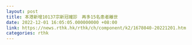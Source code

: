 ```yaml
---
layout: post
title: 本港新增10137宗新冠確診　再多15名患者離世
date: 2022-12-01 16:05:05.000000000 +08:00
link: https://news.rthk.hk/rthk/ch/component/k2/1678040-20221201.htm
categories: rthk
---
```




